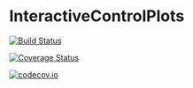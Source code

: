 # InteractiveControlPlots

[![Build Status](https://travis-ci.org/mfalt/InteractiveControlPlots.jl.svg?branch=master)](https://travis-ci.org/mfalt/InteractiveControlPlots.jl)

[![Coverage Status](https://coveralls.io/repos/mfalt/InteractiveControlPlots.jl/badge.svg?branch=master&service=github)](https://coveralls.io/github/mfalt/InteractiveControlPlots.jl?branch=master)

[![codecov.io](http://codecov.io/github/mfalt/InteractiveControlPlots.jl/coverage.svg?branch=master)](http://codecov.io/github/mfalt/InteractiveControlPlots.jl?branch=master)
